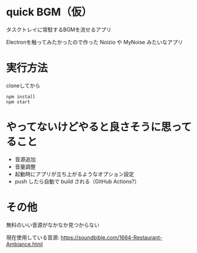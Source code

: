 # quick BGM（仮）

タスクトレイに常駐するBGMを流せるアプリ

Electronを触ってみたかったので作った Noizio や MyNoise みたいなアプリ

# 実行方法

cloneしてから

```
npm install
npm start
```

# やってないけどやると良さそうに思ってること

- 音源追加
- 音量調整
- 起動時にアプリが立ち上がるようなオプション設定
- push したら自動で build される（GitHub Actions?）

# その他

無料のいい音源がなかなか見つからない

現在使用している音源: https://soundbible.com/1664-Restaurant-Ambiance.html


